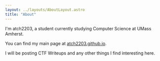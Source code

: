 ```yaml
---
layout: ../layouts/AboutLayout.astro
title: "About"
---
```


I'm atch2203, a student currently studying Computer Science at UMass Amherst.

You can find my main page at [atch2203.github.io](https://atch2203.github.io).

I will be posting CTF Writeups and any other things I find interesting here.
